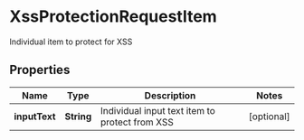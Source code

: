 

# XssProtectionRequestItem

Individual item to protect for XSS
## Properties

Name | Type | Description | Notes
------------ | ------------- | ------------- | -------------
**inputText** | **String** | Individual input text item to protect from XSS |  [optional]



